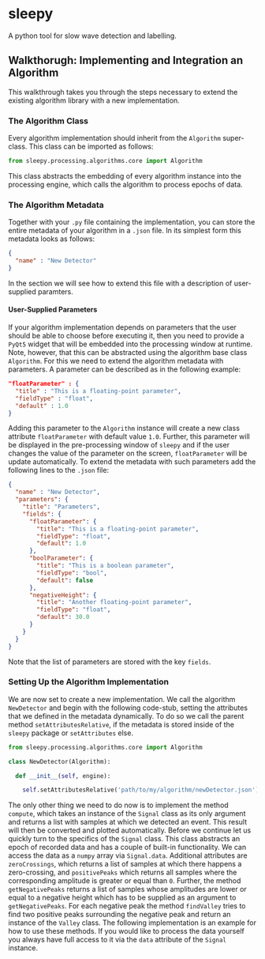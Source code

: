 # sleepy
A python tool for slow wave detection and labelling.

## Walkthorugh: Implementing and Integration an Algorithm
This walkthrough takes you through the steps necessary to extend the existing
algorithm library with a new implementation.

### The Algorithm Class
Every algorithm implementation should inherit from the `Algorithm` super-class.
This class can be imported as follows:

```python
from sleepy.processing.algorithms.core import Algorithm
```

This class abstracts the embedding of every algorithm instance into the processing
engine, which calls the algorithm to process epochs of data.

### The Algorithm Metadata
Together with your `.py` file containing the implementation, you can store the
entire metadata of your algorithm in a `.json` file. In its simplest form this
metadata looks as follows:

```json
{
  "name" : "New Detector"
}
```

In the section we will see how to extend this file with a description of
user-supplied paramters.

#### User-Supplied Parameters
If your algorithm implementation depends on parameters that the user should be
able to choose before executing it, then you need to provide a `PyQt5` widget
that will be embedded into the processing window at runtime. Note, however, that
this can be abstracted using the algorithm base class `Algorithm`. For this we
need to extend the algorithm metadata with parameters. A parameter can be described
as in the following example:

```json
"floatParameter" : {
  "title" : "This is a floating-point parameter",
  "fieldType" : "float",
  "default" : 1.0
}
```

Adding this parameter to the `Algorithm` instance will create a new
class attribute `floatParameter` with default value `1.0`. Further,
this parameter will be displayed in the pre-processing window of `sleepy` and if the user changes the value of the parameter on the screen, `floatParameter` will be update automatically.
To extend the metadata with such parameters add the following lines
to the `.json` file:

```json
{
  "name" : "New Detector",
  "parameters": {
    "title": "Parameters",
    "fields": {
      "floatParameter": {
        "title": "This is a floating-point parameter",
        "fieldType": "float",
        "default": 1.0
      },
      "boolParameter": {
        "title": "This is a boolean parameter",
        "fieldType": "bool",
        "default": false
      },
      "negativeHeight": {
        "title": "Another floating-point parameter",
        "fieldType": "float",
        "default": 30.0
      }
    }
  }
}
```

Note that the list of parameters are stored with the key `fields`.

### Setting Up the Algorithm Implementation
We are now set to create a new implementation. We call the algorithm `NewDetector` and begin with the following code-stub,
setting the attributes that we defined in the metadata dynamically. To do so
we call the parent method `setAttributesRelative`, if the metadata is stored inside of
the `sleepy` package or `setAttributes` else.

```python
from sleepy.processing.algorithms.core import Algorithm

class NewDetector(Algorithm):

  def __init__(self, engine):

    self.setAttributesRelative('path/to/my/algorithm/newDetector.json')
```

The only other thing we need to do now is to implement the method `compute`,
which takes an instance of the `Signal` class as its only argument and returns
a list with samples at which we detected an event. This result will then be
converted and plotted automatically.
Before we continue let us quickly turn to the specifics of the `Signal` class.
This class abstracts an epoch of recorded data and has a couple of built-in
functionality. We can access the data as a `numpy` array via `Signal.data`.
Additional attributes are `zeroCrossings`, which returns a list of samples at which
there happens a zero-crossing, and `positivePeaks` which returns all samples where the
corresponding amplitude is greater or equal than `0`.
Further, the method `getNegativePeaks` returns a list of samples whose amplitudes are
lower or equal to a negative height which has to be supplied as an argument to
`getNegativePeaks`. For each negative peak the method `findValley` tries to find
two positive peaks surrounding the negative peak and return an instance of the `Valley`
class. The following implementation is an example for how to use these methods.
If you would like to process the data yourself you always have full access to it
via the `data` attribute of the `Signal` instance.

